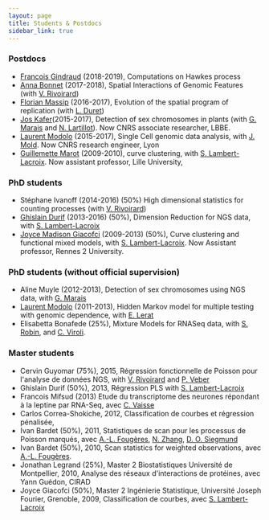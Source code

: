 ```yaml
---
layout: page
title: Students & Postdocs
sidebar_link: true
---
```


### Postdocs

- [Francois Gindraud]() (2018-2019), Computations on Hawkes process
- [Anna Bonnet](https://anna.biogeek.land/) (2017-2018), Spatial Interactions of Genomic Features (with [V. Rivoirard](https://www.ceremade.dauphine.fr/~rivoirar/))
- [Florian Massip](https://scholar.google.fr/citations?user=1NBY-s4AAAAJ&hl=fr) (2016-2017), Evolution of the spatial program of replication (with [L. Duret](https://lbbe.univ-lyon1.fr/-Duret-Laurent-.html))
- [Jos Kafer](https://lbbe.univ-lyon1.fr/-Kafer-Jos-.html)(2015-2017), Detection of sex chromosomes in plants (with [G. Marais](https://lbbe.univ-lyon1.fr/-Marais-Gabriel-.html) and [N. Lartillot](https://lbbe.univ-lyon1.fr/-Lartillot-Nicolas-.html)). Now CNRS associate researcher, LBBE.
- [Laurent Modolo](http://www.ens-lyon.fr/LBMC/laboratoire/annuaire/modolo-laurent) (2015-2017), Single Cell genomic data analysis, with [J. Mold](http://ki.se/en/cmb/jonas-frisens-group). Now CNRS research engineer, Lyon
- [Guillemette Marot](http://cerim.univ-lille2.fr/pages-individuelles-chercheurs/pages-perso-guillemette-marot/guillemette-marot-briend.html) (2009-2010), curve clustering, with [S. Lambert-Lacroix](http://membres-timc.imag.fr/Sophie.Lambert/). Now assistant professor, Lille University,

### PhD students

- Stéphane Ivanoff (2014-2016) (50%) High dimensional statistics for counting processes (with [V. Rivoirard](https://www.ceremade.dauphine.fr/~rivoirar/))
- [Ghislain Durif](https://dg.frama.site/) (2013-2016) (50%), Dimension Reduction for NGS data, with [S. Lambert-Lacroix](http://membres-timc.imag.fr/Sophie.Lambert/)
- [Joyce Madison Giacofci](https://perso.univ-rennes2.fr/joyce.giacofci) (2009-2013) (50%), Curve clustering and functional mixed models, with [S. Lambert-Lacroix](http://membres-timc.imag.fr/Sophie.Lambert/). Now Assistant professor, Rennes 2 University.

### PhD students (without official supervision)

- Aline Muyle (2012-2013), Detection of sex chromosomes using NGS data, with [G. Marais](https://lbbe.univ-lyon1.fr/-Marais-Gabriel-.html)
- [Laurent Modolo](http://www.ens-lyon.fr/LBMC/laboratoire/annuaire/modolo-laurent) (2011-2013), Hidden Markov model for multiple testing with genomic dependence, with [E. Lerat](https://lbbe.univ-lyon1.fr/-Lerat-Emmanuelle-.html)
- Elisabetta Bonafede (25%), Mixture Models for RNASeq data, with [S. Robin](https://www6.inra.fr/mia-paris/Equipes/Membres/Stephane-Robin), and [C. Viroli](https://www.unibo.it/sitoweb/cinzia.viroli).

### Master students

- Cervin Guyomar (75%), 2015, Régression fonctionnelle de Poisson pour l'analyse de données NGS, with  [V. Rivoirard](https://www.ceremade.dauphine.fr/~rivoirar/) and [P. Veber](https://lbbe.univ-lyon1.fr/-Veber-Philippe-.html)
- Ghislain Durif (50%), 2013, Régression PLS with [S. Lambert-Lacroix](http://membres-timc.imag.fr/Sophie.Lambert/)
- Francois Mifsud (2013) Etude du transcriptome des neurones répondant à la leptine par RNA-Seq, avec [C. Vaisse](https://bms.ucsf.edu/faculty/christian-vaisse-md-phd)
- Carlos Correa-Shokiche, 2012, Classification de courbes et régression pénalisée,
- Ivan Bardet (50%), 2011, Statistiques de scan pour les processus de Poisson marqués, avec [A.-L. Fougères](http://math.univ-lyon1.fr/~fougeres/), [N. Zhang](https://statistics.wharton.upenn.edu/profile/nzh/), [D. O. Siegmund](https://statistics.stanford.edu/people/david-o-siegmund)
- Ivan Bardet (50%), 2010, Scan statistics for weighted observations, avec [A.-L. Fougères](http://math.univ-lyon1.fr/~fougeres/).
- Jonathan Legrand (25%), Master 2 Biostatistiques Université de Montpellier, 2010, Analyse des réseaux d'interactions de protéines, avec Yann Guédon, CIRAD
- Joyce Giacofci (50%), Master 2 Ingénierie Statistique, Université Joseph Fourier, Grenoble, 2009, Classification de courbes, avec [S. Lambert-Lacroix](http://membres-timc.imag.fr/Sophie.Lambert/)

